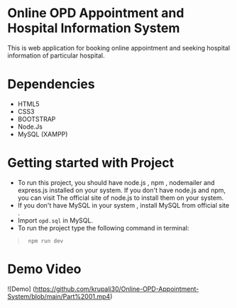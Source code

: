 # Online OPD Appointment and Hospital Information System
This is web application for booking online appointment and seeking hospital information of particular hospital.
# Dependencies
* HTML5
* CSS3
* BOOTSTRAP 
* Node.Js
* MySQL (XAMPP)

# Getting started with Project
* To run this project, you should have node.js , npm , nodemailer and express.js installed on your system. If you don't have node.js and npm, you can visit The official site of node.js to install them on your system. 
* If you don't have MySQL in your system , install MySQL from official site .
* Import ``` opd.sql ``` in MySQL.
* To run the project type  the following
  command in terminal:
> ``` npm run dev```
 
# Demo Video
![Demo] (https://github.com/krupali30/Online-OPD-Appointment-System/blob/main/Part%2001.mp4)
